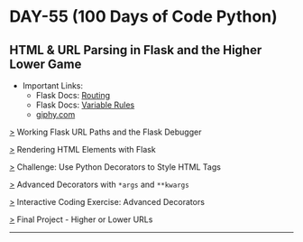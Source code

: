 # DAY-55 (100 Days of Code Python)

## HTML & URL Parsing in Flask and the Higher Lower Game

* Important Links: 
  * Flask Docs: [Routing](https://flask.palletsprojects.com/en/1.1.x/quickstart/#routing) 
  * Flask Docs: [Variable Rules ](https://flask.palletsprojects.com/en/1.1.x/quickstart/#variable-rules)
  * [giphy.com](https://giphy.com/) 

[>](https://github.com/Aniruddh-482/Python-Bootcamp/blob/main/055/HTML%20%26%20URL%20Parsing%20in%20Flask%20and%20the%20Higher%20Lower%20Game/Hello_Flask/hello.py) Working Flask URL Paths and the Flask Debugger <br>

[>](https://github.com/Aniruddh-482/Python-Bootcamp/blob/main/055/HTML%20%26%20URL%20Parsing%20in%20Flask%20and%20the%20Higher%20Lower%20Game/Hello_Flask/hello.py) Rendering HTML Elements with Flask <br>

[>](https://github.com/Aniruddh-482/Python-Bootcamp/blob/main/055/HTML%20%26%20URL%20Parsing%20in%20Flask%20and%20the%20Higher%20Lower%20Game/Hello_Flask/hello.py) Challenge: Use Python Decorators to Style HTML Tags <br>

[>](https://github.com/Aniruddh-482/Python-Bootcamp/blob/main/055/HTML%20%26%20URL%20Parsing%20in%20Flask%20and%20the%20Higher%20Lower%20Game/Advanced%20Python%20Decorator%20Functions/main.py) Advanced Decorators with `*args` and `**kwargs` <br>
<!--
replit.com (Advanced Python Decorator Functions): https://replit.com/@Aniruddh482/python-advanced-decorators#main.py 
-->
[>](https://github.com/Aniruddh-482/Python-Bootcamp/tree/main/055/HTML%20&%20URL%20Parsing%20in%20Flask%20and%20the%20Higher%20Lower%20Game/Interactive%20Coding%20Exercise) Interactive Coding Exercise: Advanced Decorators <br>
<!--
replit.com (Interactive Coding Exercise: Advanced Decorators): https://replit.com/@Aniruddh482/day-55-1-exercise#main.py
-->
[>](https://github.com/Aniruddh-482/Python-Bootcamp/blob/main/055/HTML%20%26%20URL%20Parsing%20in%20Flask%20and%20the%20Higher%20Lower%20Game/Final%20Project:%20Higher%20or%20Lower/server.py) Final Project - Higher or Lower URLs <br>
<hr>
